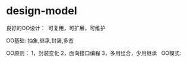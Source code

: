 # design-model

良好的OO设计：
  可复用，可扩展，可维护

OO基础:
抽象,继承,封装,多态

OO原则：
  1，封装变化
  2，面向接口编程
  3，多用组合，少用继承
  
OO模式:



